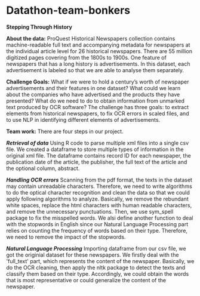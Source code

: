 # Datathon-team-bonkers
**Stepping Through History**

**About the data:** ProQuest Historical Newspapers collection contains machine-readable full text and accompanying metadata for newspapers at the individual article level for 26 historical newspapers. There are 55 million digitized pages covering from the 1800s to 1900s. One feature of newspapers that has a long history is advertisements. In this dataset, each advertisement is labeled so that we are able to analyse them separately.

**Challenge Goals:** What if we were to hold a century’s worth of newspaper advertisements and their features in one dataset? What could we learn about the companies who have advertised and the products they have presented? What do we need to do to obtain information from unmarked text produced by OCR software? The challenge has three goals: to extract elements from historical newspapers, to fix OCR errors in scaled files, and to use NLP in identifying different elements of advertisements.

**Team work:**
There are four steps in our project. 

***Retrieval of data*** Using R code to parse multiple xml files into a single csv file. We created a dataframe to store multiple types of information in the original xml file. The dataframe contains record ID for each newspaper, the publication date of the article, the publisher, the full text of the article and the optional column, abstract.

***Handling OCR errors*** Scanning from the pdf format, the texts in the dataset may contain unreadable characters. Therefore, we need to write algorithms to do the optical character recognition and clean the data so that we could apply following algorithms to analyze. Basically, we remove the rebundant white spaces, replace the html characters with human readable characters, and remove the unnecessary punctuations. Then, we use sym_spell package to fix the misspelled words. We alsi define another function to deal with the stopwords in English since our Natural Language Processing part relies on counting the frequency of words based on their type. Therefore, we need to remove the impact of the stopwords.

***Natural Language Processing*** Importing dataframe from our csv file, we got the originial dataset for these newspapers. We firstly deal with the 'full_text' part, which represents the content of the newspaper. Basically, we do the OCR cleaning, then apply the nltk package to detect the texts and classify them based on their type. Accordingly, we could obtain the words that is most representative or could generalize the content of the newspaper.
